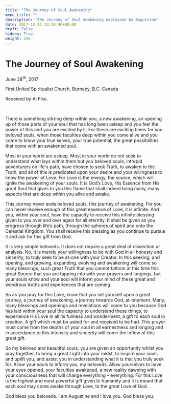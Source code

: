 ```yaml
---
title: "The Journey of Soul Awakening"
menu_title: ""
description: "The Journey of Soul Awakening explained by Augustine"
date: 2017-12-11 23:20:46+00:00
draft: False
hidden: True
weight: 296
---
```

# The Journey of Soul Awakening

June 28<sup>th</sup>, 2017

First United Spiritualist Church, Burnaby, B.C. Canada

Received by Al Fike.

 

There is something stirring deep within you, a new awakening, an opening up of those parts of your soul that has long been asleep and you feel the power of this and you are excited by it. For these are exciting times for you beloved souls, when those faculties deep within you come alive and you come to know your true selves, your true potential, the great possibilities that come with an awakened soul.

Most in your world are asleep. Most in your world do not seek to understand what lays within them but you beloved souls, intrepid adventurers on life's path, have chosen to seek Truth, to awaken to the Truth, and all of this is predicated upon your desire and your willingness to know the power of Love. For Love is the energy, the source, which will ignite the awakening of your souls. It is God’s Love, His Essence from His great Soul that gives to you this flame that shall indeed bring many, many aspects that are deep within you alive and awake. 

This journey never ends beloved souls, this journey of awakening. For you can never receive enough of this great essence of Love, it is infinite. And you, within your soul, have the capacity to receive this infinite blessing given to you over and over again for all eternity. It shall be given as you progress through life’s path, through the spheres of spirit and onto the Celestial Kingdom. You shall receive this blessing as you continue to pursue it and ask for this gift from God.

It is very simple beloveds. It does not require a great deal of dissection or analysis. No, it is merely your willingness to be with God in all honesty and sincerity, to truly seek to be at-one with your Creator. In this seeking, and opening, and growing, expanding, evolving and awakening will come so many blessings, such great Truth that you cannot fathom at this time this great Source that you are tapping into with your prayers and longings, but your souls know and your soul will inform your mind of these great and wondrous truths and experiences that are coming.
 
So as you pray for this Love, know that you set yourself upon a great journey, a journey of awakening, a journey towards God, at-onement. Many, many blessings and openings and revelations will come to you because God has laid within your soul the capacity to understand these things, to experience His Love in all its fullness and wonderment, a gift to each soul in creation. A gift which must be asked for and received to be had. This prayer must come from the depths of your soul in all earnestness and longing and in accordance to this intensity and sincerity will come the inflow of this great gift. 

So my beloved and beautiful souls, you are given an opportunity whilst you pray together, to bring a great Light into your midst, to inspire your souls and uplift you, and assist you in understanding what it is that you truly seek for. Allow your souls to inform you, my beloveds. Allow yourselves to have your eyes opened, your faculties awakened, a new reality dawning with your consciousness that will change everything – everything. For this Love is the highest and most powerful gift given to humanity and it is meant that each soul may come awake through Love, to the great Love of God.

God bless you beloveds. I am Augustine and I love you. God bless you.
